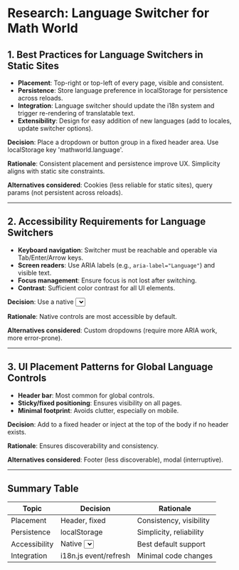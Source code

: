 # Research: Language Switcher for Math World

## 1. Best Practices for Language Switchers in Static Sites

- **Placement**: Top-right or top-left of every page, visible and consistent.
- **Persistence**: Store language preference in localStorage for persistence across reloads.
- **Integration**: Language switcher should update the i18n system and trigger re-rendering of translatable text.
- **Extensibility**: Design for easy addition of new languages (add to locales, update switcher options).

**Decision**: Place a dropdown or button group in a fixed header area. Use localStorage key 'mathworld.language'.

**Rationale**: Consistent placement and persistence improve UX. Simplicity aligns with static site constraints.

**Alternatives considered**: Cookies (less reliable for static sites), query params (not persistent across reloads).

---

## 2. Accessibility Requirements for Language Switchers

- **Keyboard navigation**: Switcher must be reachable and operable via Tab/Enter/Arrow keys.
- **Screen readers**: Use ARIA labels (e.g., `aria-label="Language"`) and visible text.
- **Focus management**: Ensure focus is not lost after switching.
- **Contrast**: Sufficient color contrast for all UI elements.

**Decision**: Use a native <select> element for best accessibility, with proper labeling.

**Rationale**: Native controls are most accessible by default.

**Alternatives considered**: Custom dropdowns (require more ARIA work, more error-prone).

---

## 3. UI Placement Patterns for Global Language Controls

- **Header bar**: Most common for global controls.
- **Sticky/fixed positioning**: Ensures visibility on all pages.
- **Minimal footprint**: Avoids clutter, especially on mobile.

**Decision**: Add to a fixed header or inject at the top of the body if no header exists.

**Rationale**: Ensures discoverability and consistency.

**Alternatives considered**: Footer (less discoverable), modal (interruptive).

---

## Summary Table

| Topic         | Decision                | Rationale                |
|---------------|-------------------------|--------------------------|
| Placement     | Header, fixed           | Consistency, visibility  |
| Persistence   | localStorage            | Simplicity, reliability  |
| Accessibility | Native <select>, ARIA   | Best default support     |
| Integration   | i18n.js event/refresh   | Minimal code changes     |

